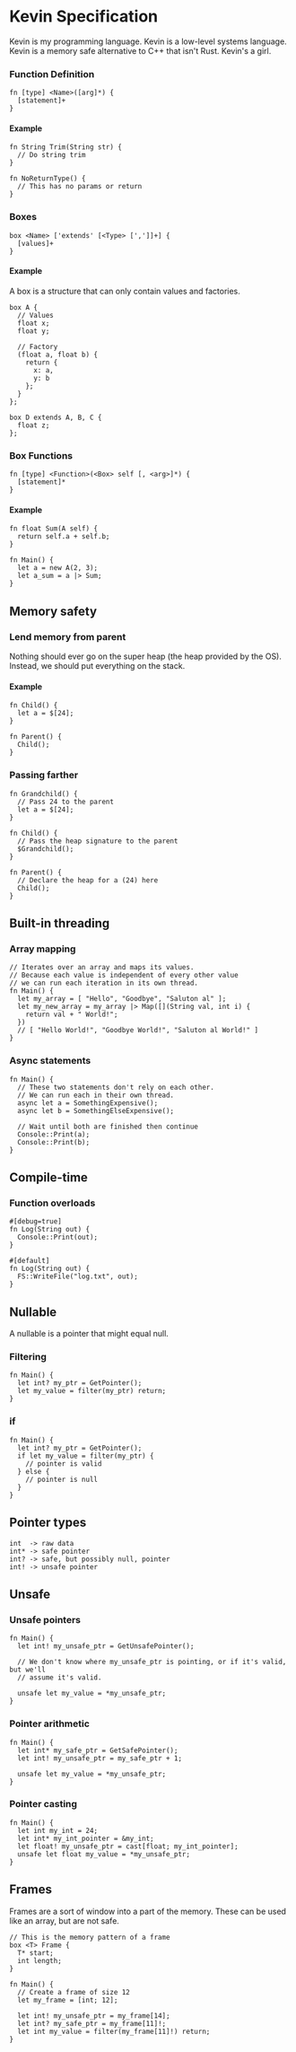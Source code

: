 # Kevin Specification

Kevin is my programming language.
Kevin is a low-level systems language.
Kevin is a memory safe alternative to C++ that isn't Rust.
Kevin's a girl.

### Function Definition

```
fn [type] <Name>([arg]*) {
  [statement]+
}
```

#### Example

```
fn String Trim(String str) {
  // Do string trim
}

fn NoReturnType() {
  // This has no params or return
}
```

### Boxes

```
box <Name> ['extends' [<Type> [',']]+] {
  [values]+
}
```

#### Example

A box is a structure that can only contain values and factories.

```
box A {
  // Values
  float x;
  float y;

  // Factory
  (float a, float b) {
    return {
      x: a,
      y: b
    };
  }
};
```

```
box D extends A, B, C {
  float z;
};
```

### Box Functions

```
fn [type] <Function>(<Box> self [, <arg>]*) {
  [statement]*
}
```

#### Example

```
fn float Sum(A self) {
  return self.a + self.b;
}
```

```
fn Main() {
  let a = new A(2, 3);
  let a_sum = a |> Sum;
}
```

## Memory safety

### Lend memory from parent

Nothing should ever go on the super heap (the heap provided by the OS).
Instead, we should put everything on the stack.

#### Example

```
fn Child() {
  let a = $[24];
}

fn Parent() {
  Child();
}
```

### Passing farther

```
fn Grandchild() {
  // Pass 24 to the parent
  let a = $[24];
}

fn Child() {
  // Pass the heap signature to the parent
  $Grandchild();
}

fn Parent() {
  // Declare the heap for a (24) here
  Child();
}
```

## Built-in threading

### Array mapping

```
// Iterates over an array and maps its values.
// Because each value is independent of every other value
// we can run each iteration in its own thread.
fn Main() {
  let my_array = [ "Hello", "Goodbye", "Saluton al" ];
  let my_new_array = my_array |> Map([](String val, int i) {
    return val + " World!";
  })
  // [ "Hello World!", "Goodbye World!", "Saluton al World!" ]
}
```

### Async statements

```
fn Main() {
  // These two statements don't rely on each other.
  // We can run each in their own thread.
  async let a = SomethingExpensive();
  async let b = SomethingElseExpensive();

  // Wait until both are finished then continue
  Console::Print(a);
  Console::Print(b);
}
```

## Compile-time

### Function overloads

```
#[debug=true]
fn Log(String out) {
  Console::Print(out);
}

#[default]
fn Log(String out) {
  FS::WriteFile("log.txt", out);
}
```

## Nullable

A nullable is a pointer that might equal null.

### Filtering

```
fn Main() {
  let int? my_ptr = GetPointer();
  let my_value = filter(my_ptr) return;
}
```

### if

```
fn Main() {
  let int? my_ptr = GetPointer();
  if let my_value = filter(my_ptr) {
    // pointer is valid
  } else {
    // pointer is null
  }
}
```

## Pointer types

```
int  -> raw data
int* -> safe pointer
int? -> safe, but possibly null, pointer
int! -> unsafe pointer
```

## Unsafe

### Unsafe pointers

```
fn Main() {
  let int! my_unsafe_ptr = GetUnsafePointer();

  // We don't know where my_unsafe_ptr is pointing, or if it's valid, but we'll
  // assume it's valid.

  unsafe let my_value = *my_unsafe_ptr;
}
```

### Pointer arithmetic

```
fn Main() {
  let int* my_safe_ptr = GetSafePointer();
  let int! my_unsafe_ptr = my_safe_ptr + 1;

  unsafe let my_value = *my_unsafe_ptr;
}
```

### Pointer casting

```
fn Main() {
  let int my_int = 24;
  let int* my_int_pointer = &my_int;
  let float! my_unsafe_ptr = cast[float; my_int_pointer];
  unsafe let float my_value = *my_unsafe_ptr;
}
```

## Frames

Frames are a sort of window into a part of the memory.
These can be used like an array, but are not safe.

```
// This is the memory pattern of a frame
box <T> Frame {
  T* start;
  int length;
}
```

```
fn Main() {
  // Create a frame of size 12
  let my_frame = [int; 12];

  let int! my_unsafe_ptr = my_frame[14];
  let int? my_safe_ptr = my_frame[11]!;
  let int my_value = filter(my_frame[11]!) return;
}
```
